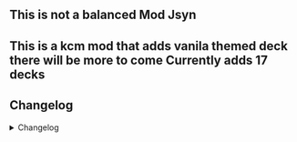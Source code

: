 ## This is not a balanced Mod Jsyn


## This is a kcm mod that adds vanila themed deck there will be more to come Currently adds 17 decks

## Changelog 

<details>
<summary>Changelog</summary>

1.0.0 4 decks created

1.0.1 Added Talkers deck

1.0.2 added bee deck

1.0.3 added tentacle deck

1.0.4 added dogs deck

1.0.5 added trap and snake decks

1.0.6 Readme fix

1.0.7 added bait and smoke decks

1.0.8 Defense deck added

1.1.1 Changed trap deck 

1.1.2 added 2nd dogs deck, sacrifices deck and a energy deck

1.1.3 Readme Fix

1.1.4 Bone deck

1.1.5 Readme fix

1.1.6 Art redone
</details>